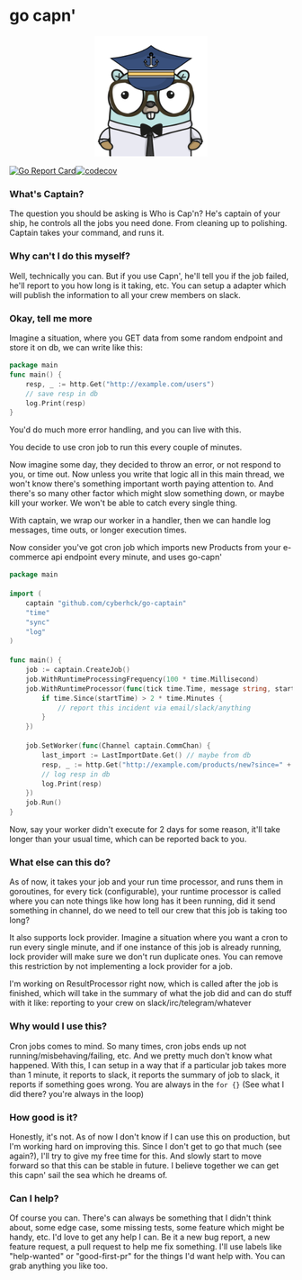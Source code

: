 # go capn'
<p align="center"><img src="./.github/go-captain.png" width="200" /></p>

[![Go Report Card](https://goreportcard.com/badge/github.com/cyberhck/captain)](https://goreportcard.com/report/github.com/cyberhck/captain)[![codecov](https://codecov.io/gh/cyberhck/captain/branch/master/graph/badge.svg)](https://codecov.io/gh/cyberhck/captain)
### What's Captain?
The question you should be asking is Who is Cap'n? He's captain of your ship, he controls all the jobs you need done. From cleaning up to polishing.
Captain takes your command, and runs it.

### Why can't I do this myself?
Well, technically you can. But if you use Capn', he'll tell you if the job failed, he'll report to you how long is it taking, etc.
You can setup a adapter which will publish the information to all your crew members on slack.

### Okay, tell me more

Imagine a situation, where you GET data from some random endpoint and store it on db,
we can write like this:
```go
package main
func main() {
    resp, _ := http.Get("http://example.com/users")
    // save resp in db
    log.Print(resp)
}
```
You'd do much more error handling, and you can live with this.

You decide to use cron job to run this every couple of minutes.

Now imagine some day, they decided to throw an error, or not respond to you, or time out.
Now unless you write that logic all in this main thread, we won't know there's something important worth paying attention to.
And there's so many other factor which might slow something down, or maybe kill your worker. We won't be able to catch every single thing.

With captain, we wrap our worker in a handler, then we can handle log messages, time outs, or longer execution times.

Now consider you've got cron job which imports new Products from your e-commerce api endpoint every minute, and uses go-capn'

```go
package main

import (
	captain "github.com/cyberhck/go-captain"
	"time"
	"sync"
	"log"
)

func main() {
	job := captain.CreateJob()
	job.WithRuntimeProcessingFrequency(100 * time.Millisecond)
	job.WithRuntimeProcessor(func(tick time.Time, message string, startTime time.Time) {
		if time.Since(startTime) > 2 * time.Minutes {
			// report this incident via email/slack/anything
		}
	})

	job.SetWorker(func(Channel captain.CommChan) {
		last_import := LastImportDate.Get() // maybe from db
		resp, _ := http.Get("http://example.com/products/new?since=" + last_import)
		// log resp in db
		log.Print(resp)
	})
	job.Run()
}
```
Now, say your worker didn't execute for 2 days for some reason, it'll take longer than your usual time, which can be reported back to you.


### What else can this do?
As of now, it takes your job and your run time processor, and runs them in goroutines, for every tick (configurable), your runtime processor is called
where you can note things like how long has it been running, did it send something in channel, do we need to tell our crew that this job is taking too long?

It also supports lock provider. Imagine a situation where you want a cron to run every single minute, and if one instance of this job is already running, lock provider will make sure we don't run duplicate ones. You can remove this restriction by not implementing a lock provider for a job.

I'm working on ResultProcessor right now, which is called after the job is finished, which will take in the summary of what the job did and can do stuff with it like: reporting to your crew on slack/irc/telegram/whatever

### Why would I use this?
Cron jobs comes to mind. So many times, cron jobs ends up not running/misbehaving/failing, etc. And we pretty much don't know what happened.
With this, I can setup in a way that if a particular job takes more than 1 minute, it reports to slack, it reports the summary of job to slack, it reports if something goes wrong.
You are always in the `for {}` (See what I did there? you're always in the loop)

### How good is it?
Honestly, it's not. As of now I don't know if I can use this on production, but I'm working hard on improving this. Since I don't get to go that much (see again?), I'll try to give my free time for this. And slowly start to move forward so that this can be stable in future.
I believe together we can get this capn' sail the sea which he dreams of.

### Can I help?
Of course you can. There's can always be something that I didn't think about, some edge case, some missing tests, some feature which might be handy, etc.
I'd love to get any help I can. Be it a new bug report, a new feature request, a pull request to help me fix something. I'll use labels like "help-wanted" or "good-first-pr" for the things I'd want help with. You can grab anything you like too.
